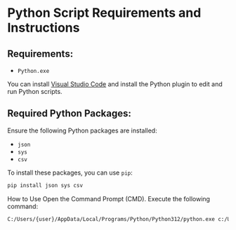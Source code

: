 # Python Script Requirements and Instructions

## Requirements:
- `Python.exe`

You can install [Visual Studio Code](https://code.visualstudio.com/) and install the Python plugin to edit and run Python scripts.

## Required Python Packages:
Ensure the following Python packages are installed:
- `json`
- `sys`
- `csv`

To install these packages, you can use `pip`:
```bash
pip install json sys csv

```

How to Use
Open the Command Prompt (CMD).
Execute the following command:
```bash
C:/Users/{user}/AppData/Local/Programs/Python/Python312/python.exe c:/Users/{user}/PycharmProjects/jsontovar.py C:/Users/{user}/Downloads/Package_approval_PRD/operation-helper.json c:/Users/{user}/PycharmProjects/output_operation_helper.csv
```
